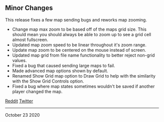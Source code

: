 ## Minor Changes

This release fixes a few map sending bugs and reworks map zooming.

- Change map max zoom to be based off of the maps grid size. This should mean you should always be able to zoom up to see a grid cell almost fullscreen.
- Updated map zoom speed to be linear throughout it's zoom range.
- Update map zoom to be centered on the mouse instead of screen.
- Updated map grid from file name functionality to better reject non-grid values.
- Fixed a bug that caused sending large maps to fail.
- Made advanced map options shown by default.
- Renamed Show Grid map option to Draw Grid to help with the similarity with the Show Grid Controls option.
- Fixed a bug where map states sometimes wouldn't be saved if another player changed the map.

[Reddit]()
[Twitter]()

---

October 23 2020
